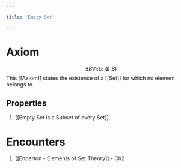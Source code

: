 ```yaml
---

title: "Empty Set"

---
```

# Axiom
$$\exists B \forall x (x \not\in B)$$
This [[Axiom]] states the existence of a [[Set]] for which no element belongs to.

## Properties
1. [[Empty Set is a Subset of every Set]]

# Encounters
1. [[Enderton - Elements of Set Theory]] - Ch2